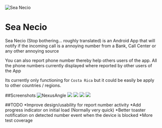 ![Sea Necio](web/ic_launcher.png)
# Sea Necio
Sea Necio (Stop bothering... roughly translated) is an Android App that will notify if the incoming call is a annoying number from a Bank, Call Center or any other annoying source

You can also report phone number thereby help others users of the app. All the phone numbers currently displayed where reported by other users of the App 

Its currently only functioning for `Costa Rica` but it could be easily be apply to other countries / regions.

##Screenshots
![NexusAngle](web/ss1_nexus4_angle1.png)
![](web/ss1.png)
![](web/ss2.png)
![](web/ss3.png)
![](web/ss4.png)

##TODO
*Improve design/usability for report number activity
*Add progress indicator on initial load (Normally very quick)
*Better toaster notification on detected number event when the device is blocked
*More test coverage
